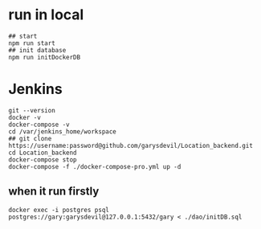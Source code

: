 # run in local
```
## start 
npm run start
## init database
npm run initDockerDB
```
# Jenkins
```
git --version
docker -v
docker-compose -v
cd /var/jenkins_home/workspace
## git clone https://username:password@github.com/garysdevil/Location_backend.git
cd Location_backend
docker-compose stop
docker-compose -f ./docker-compose-pro.yml up -d
```
## when it run firstly
```
docker exec -i postgres psql postgres://gary:garysdevil@127.0.0.1:5432/gary < ./dao/initDB.sql
```